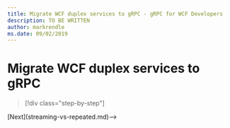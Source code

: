 ```yaml
---
title: Migrate WCF duplex services to gRPC - gRPC for WCF Developers
description: TO BE WRITTEN
author: markrendle
ms.date: 09/02/2019
---
```


# Migrate WCF duplex services to gRPC

>[!div class="step-by-step"]
<!-->[Next](streaming-vs-repeated.md)-->
